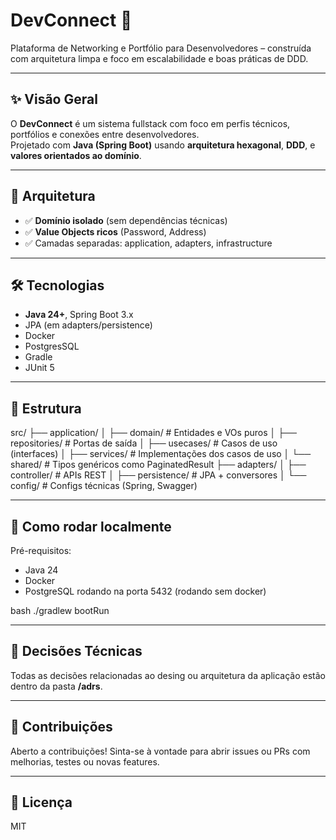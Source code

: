 # DevConnect 👥

Plataforma de Networking e Portfólio para Desenvolvedores – construída com arquitetura limpa e foco em escalabilidade e boas práticas de DDD.

---

## ✨ Visão Geral

O **DevConnect** é um sistema fullstack com foco em perfis técnicos, portfólios e conexões entre desenvolvedores.  
Projetado com **Java (Spring Boot)** usando **arquitetura hexagonal**, **DDD**, e **valores orientados ao domínio**.

---

## 🧱 Arquitetura

- ✅ **Domínio isolado** (sem dependências técnicas)
- ✅ **Value Objects ricos** (Password, Address)
- ✅ Camadas separadas: application, adapters, infrastructure

---

## 🛠️ Tecnologias

- **Java 24+**, Spring Boot 3.x
- JPA (em adapters/persistence)
- Docker
- PostgresSQL
- Gradle
- JUnit 5

---

## 📂 Estrutura

src/
├── application/
│   ├── domain/              # Entidades e VOs puros
│   ├── repositories/        # Portas de saída
│   ├── usecases/            # Casos de uso (interfaces)
│   ├── services/            # Implementações dos casos de uso
│   └── shared/              # Tipos genéricos como PaginatedResult
├── adapters/
│   ├── controller/          # APIs REST
│   ├── persistence/         # JPA + conversores
│   └── config/              # Configs técnicas (Spring, Swagger)


---

## 🔧 Como rodar localmente

Pré-requisitos:
- Java 24
- Docker
- PostgreSQL rodando na porta 5432 (rodando sem docker)

bash
./gradlew bootRun


---

## 📄 Decisões Técnicas
Todas as decisões relacionadas ao desing ou arquitetura da aplicação estão dentro da pasta **/adrs**.

---

## 🤝 Contribuições

Aberto a contribuições! Sinta-se à vontade para abrir issues ou PRs com melhorias, testes ou novas features.

---

## 📄 Licença

MIT